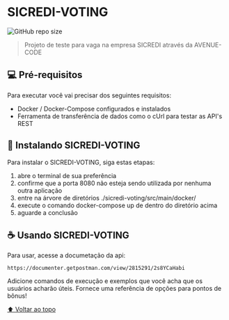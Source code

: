# SICREDI-VOTING

![GitHub repo size](https://img.shields.io/github/repo-size/iuricode/README-template?style=for-the-badge)

> Projeto de teste para vaga na empresa SICREDI através da AVENUE-CODE

## 💻 Pré-requisitos

Para executar você vai precisar dos seguintes requisitos:
* Docker / Docker-Compose configurados e instalados
* Ferramenta de transferência de dados como o cUrl para testar as API's REST

## 🚀 Instalando SICREDI-VOTING

Para instalar o SICREDI-VOTING, siga estas etapas:

1. abre o terminal de sua preferência
2. confirme que a porta 8080 não esteja sendo utilizada por nenhuma outra aplicação
3. entre na árvore de diretórios ./sicredi-voting/src/main/docker/
4. execute o comando docker-compose up de dentro do diretório acima
5. aguarde a conclusão


## ☕ Usando SICREDI-VOTING

Para usar, acesse a documetação da api:

```
https://documenter.getpostman.com/view/2815291/2s8YCaHabi
```

Adicione comandos de execução e exemplos que você acha que os usuários acharão úteis. Fornece uma referência de opções para pontos de bônus!


[⬆ Voltar ao topo](#nome-do-projeto)<br>
